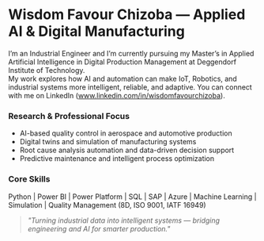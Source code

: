 # Wisdom Favour Chizoba — Applied AI & Digital Manufacturing 

I’m an Industrial Engineer and I’m currently pursuing my Master’s in Applied Artificial Intelligence in Digital Production Management at Deggendorf Institute of Technology.  
My work explores how AI and automation can make IoT, Robotics, and industrial systems more intelligent, reliable, and adaptive. You can connect with me on LinkedIn (www.linkedin.com/in/wisdomfavourchizoba).

### Research & Professional Focus
- AI-based quality control in aerospace and automotive production  
- Digital twins and simulation of manufacturing systems  
- Root cause analysis automation and data-driven decision support  
- Predictive maintenance and intelligent process optimization  

### Core Skills
Python | Power BI | Power Platform | SQL | SAP | Azure | Machine Learning | Simulation | Quality Management (8D, ISO 9001, IATF 16949)  

> *"Turning industrial data into intelligent systems — bridging engineering and AI for smarter production."*
> 
<!---
### Featured Projects
- [Data-Driven Quality Analysis](./01_Data-Driven-Quality)  
- [Root Cause Analysis Automation](./02_Root-Cause-Automation)  
- [Predictive Maintenance](./03_Predictive-Maintenance)  
- [Digital Twin Simulation](./04_Digital-Twin-Simulation)  
--->
